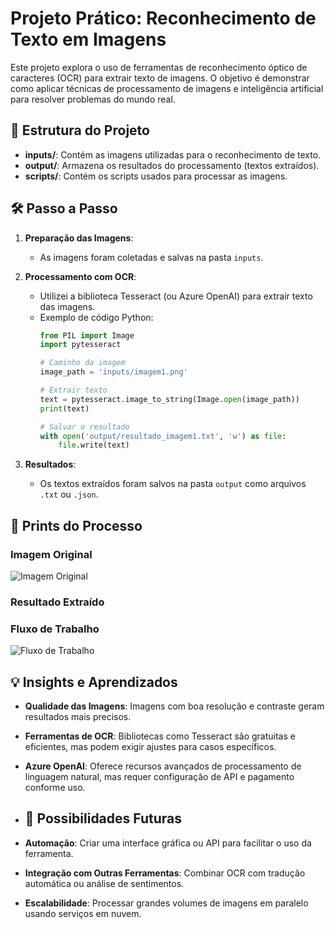 # Projeto Prático: Reconhecimento de Texto em Imagens

Este projeto explora o uso de ferramentas de reconhecimento óptico de caracteres (OCR) para extrair texto de imagens. O objetivo é demonstrar como aplicar técnicas de processamento de imagens e inteligência artificial para resolver problemas do mundo real.

## 📂 Estrutura do Projeto

- **inputs/**: Contém as imagens utilizadas para o reconhecimento de texto.
- **output/**: Armazena os resultados do processamento (textos extraídos).
- **scripts/**: Contém os scripts usados para processar as imagens.

## 🛠️ Passo a Passo

1. **Preparação das Imagens**:
   - As imagens foram coletadas e salvas na pasta `inputs`.

2. **Processamento com OCR**:
   - Utilizei a biblioteca Tesseract (ou Azure OpenAI) para extrair texto das imagens.
   - Exemplo de código Python:
     ```python
     from PIL import Image
     import pytesseract

     # Caminho da imagem
     image_path = 'inputs/imagem1.png'

     # Extrair texto
     text = pytesseract.image_to_string(Image.open(image_path))
     print(text)

     # Salvar o resultado
     with open('output/resultado_imagem1.txt', 'w') as file:
         file.write(text)
     ```

3. **Resultados**:
   - Os textos extraídos foram salvos na pasta `output` como arquivos `.txt` ou `.json`.
  

## 📸 Prints do Processo

### Imagem Original
![Imagem Original](inputs/imagem1.png)

### Resultado Extraído

### Fluxo de Trabalho
![Fluxo de Trabalho](prints/fluxo.png)

## 💡 Insights e Aprendizados

- **Qualidade das Imagens**: Imagens com boa resolução e contraste geram resultados mais precisos.
- **Ferramentas de OCR**: Bibliotecas como Tesseract são gratuitas e eficientes, mas podem exigir ajustes para casos específicos.
- **Azure OpenAI**: Oferece recursos avançados de processamento de linguagem natural, mas requer configuração de API e pagamento conforme uso.

- ## 🚀 Possibilidades Futuras

- **Automação**: Criar uma interface gráfica ou API para facilitar o uso da ferramenta.
- **Integração com Outras Ferramentas**: Combinar OCR com tradução automática ou análise de sentimentos.
- **Escalabilidade**: Processar grandes volumes de imagens em paralelo usando serviços em nuvem.
